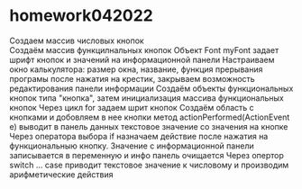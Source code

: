 # homework042022
Создаем массив числовых  кнопок  
Создаём массив функцилнальных кнопок
Объект Font myFont задает шрифт кнопок и значений на информационной панели 
Настраиваем окно калькулятора: размер окна, название, функция прерывания програмы после нажатия на крестик, закрываем возможность редактирования панели
информации
Создаём объекты функциональных кнопок типа "кнопка", затем инициализация массива функциональных кнопок
Через цикл for задаем шрит кнопок
Создаём область с кнопками и добовляем в нее кнопки
метод actionPerformed(ActionEvent e) выводит в панель данных текстовое значение со значения на кнопке
Через оператора выбора if назначаем действие после нажатия на функциональныю кнопку. Значение с информационной панели записывается в переменную и инфо панель очищается
Через опертор switch ... case приводит текстовое значение к числовому и производим арифметические действия
